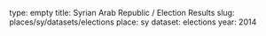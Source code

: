 type: empty
title: Syrian Arab Republic / Election Results
slug: places/sy/datasets/elections
place: sy
dataset: elections
year: 2014
